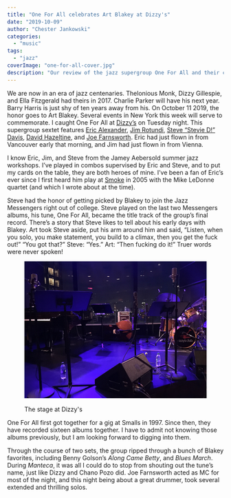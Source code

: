```yaml
---
title: "One For All celebrates Art Blakey at Dizzy's"
date: "2019-10-09"
author: "Chester Jankowski"
categories: 
  - "music"
tags: 
  - "jazz"
coverImage: "one-for-all-cover.jpg"
description: "Our review of the jazz supergroup One For All and their celebration of Art Blakey's centennial at Dizzy's Club Coca-Cola."
---
```


We are now in an era of jazz centenaries. Thelonious Monk, Dizzy Gillespie, and Ella Fitzgerald had theirs in 2017. Charlie Parker will have his next year. Barry Harris is just shy of ten years away from his. On October 11 2019, the honor goes to Art Blakey. Several events in New York this week will serve to commemorate. I caught One For All at [Dizzy’s](https://www.jazz.org/dizzys/) on Tuesday night. This supergroup sextet features [Eric Alexander](https://www.ericalexanderjazz.com/), [Jim Rotundi](https://www.jimrotondi.com/), [Steve “Stevie D!” Davis](http://stevedavismusic.com/), [David Hazeltine](https://www.davidhazeltine.com/), and [Joe Farnsworth](https://www.joefarnsworthdrums.com/). Eric had just flown in from Vancouver early that morning, and Jim had just flown in from Vienna.

I know Eric, Jim, and Steve from the Jamey Aebersold summer jazz workshops. I’ve played in combos supervised by Eric and Steve, and to put my cards on the table, they are both heroes of mine. I’ve been a fan of Eric’s ever since I first heard him play at [Smoke](https://www.smokejazz.com/) in 2005 with the Mike LeDonne quartet (and which I wrote about at the time).

Steve had the honor of getting picked by Blakey to join the Jazz Messengers right out of college. Steve played on the last two Messengers albums, his tune, One For All, became the title track of the group’s final record. There’s a story that Steve likes to tell about his early days with Blakey. Art took Steve aside, put his arm around him and said, “Listen, when you solo, you make statement, you build to a climax, then you get the fuck out!” “You got that?” Steve: “Yes.” Art: “Then fucking do it!” Truer words were never spoken!

<figure>

![Dizzy's Club Coca-Cola](images/one-for-all-dizzys.jpg)

<figcaption>The stage at Dizzy's</figcaption>
</figure>

One For All first got together for a gig at Smalls in 1997. Since then, they have recorded sixteen albums together. I have to admit not knowing those albums previously, but I am looking forward to digging into them.

Through the course of two sets, the group ripped through a bunch of Blakey favorites, including Benny Golson’s _Along Came Betty_, and _Blues March_. During _Manteca_, it was all I could do to stop from shouting out the tune’s name, just like Dizzy and Chano Pozo did. Joe Farnsworth acted as MC for most of the night, and this night being about a great drummer, took several extended and thrilling solos.
